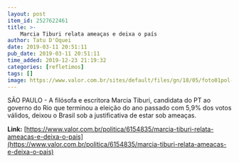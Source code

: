 ```yaml
---
layout: post
item_id: 2527622461
title: >-
    Marcia Tiburi relata ameaças e deixa o país
author: Tatu D'Oquei
date: 2019-03-11 20:51:11
pub_date: 2019-03-11 20:51:11
time_added: 2019-12-23 21:19:32
categories: [refletimos]
tags: []
image: https://www.valor.com.br/sites/default/files/gn/18/05/foto01pol-211-tiburi-a6_0_0_755_494.jpg
---
```


SÃO PAULO - A filósofa e escritora Marcia Tiburi, candidata do PT ao governo do Rio que terminou a eleição do ano passado com 5,9% dos votos válidos, deixou o Brasil sob a justificativa de estar sob ameaças.

**Link:** [https://www.valor.com.br/politica/6154835/marcia-tiburi-relata-ameacas-e-deixa-o-pais](https://www.valor.com.br/politica/6154835/marcia-tiburi-relata-ameacas-e-deixa-o-pais)

